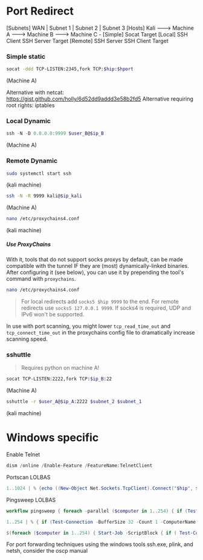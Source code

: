


# Port Redirect

\[Subnets\]                         WAN          |     Subnet  1     |      Subnet 2     |      Subnet 3
\[Hosts\]               Kali    --->   Machine A ---> Machine B ---> Machine C
\-
\[Simple\]                                        Socat                  Target
\[Local\]                                      SSH Client           SSH Server             Target
\[Remote\]     SSH Server          SSH Client              Target



### Simple static

```bash
socat -ddd TCP-LISTEN:2345,fork TCP:$hip:$hport
```
(Machine A)

Alternative with netcat: https://gist.github.com/holly/6d52dd9addd3e58b2fd5
Alternative requiring root rights: iptables


### Local Dynamic

```powershell
ssh -N -D 0.0.0.0:9999 $user_B@$ip_B
```
(Machine A)

### Remote Dynamic

```bash
sudo systemctl start ssh
```
(kali machine)

```bash
ssh -N -R 9999 kali@$ip_kali
```
(Machine A)

```bash
nano /etc/proxychains4.conf
```
(kali machine)

##### Use ProxyChains
With it, tools that do not support socks proxys by default, can be made compatible with the tunnel IF they are (most) dynamically-linked binaries. After configuring it (see below), you can use it by prepending the tool's command with `proxychains`.
```bash
nano /etc/proxychains4.conf
```
> For local redirects add `socks5 $hip 9999` to the end.
> For remote redirects use `socks5 127.0.0.1 9999`.
> If socks4 is required, UDP and IPv6 won't be supported.

In use with port scanning, you might lower `tcp_read_time_out` and `tcp_connect_time_out` in the proxychains config file to dramatically increase scanning speed.

### sshuttle
> Requires python on machine A!

```bash
socat TCP-LISTEN:2222,fork TCP:$ip_B:22
```
(Machine A)

```bash
sshuttle -r $user_A@$ip_A:2222 $subnet_2 $subnet_1
```
(kali machine)



# Windows specific

Enable Telnet
```powershell
dism /online /Enable-Feature /FeatureName:TelnetClient
```

Portscan LOLBAS
```powershell
1..1024 | % {echo ((New-Object Net.Sockets.TcpClient).Connect("$hip", $_)) "TCP port $_ is open"} 2>$null
```

Pingsweep LOLBAS
```powershell
workflow pingsweep { foreach -parallel ($computer in 1..254) { if (Test-Connection -BufferSize 32 -Count 1 -ComputerName 192.168.209.$computer -Quiet) {echo "192.168.209.$computer"} {echo "nein"} } }; pingsweep
```

```powershell
1..254 | % { if (Test-Connection -BufferSize 32 -Count 1 -ComputerName 192.168.209.$_ -Quiet) {echo "192.168.209.$_"}} 2>$null
```

```powershell
$(foreach ($computer in 1..254) { Start-Job -ScriptBlock { if ( Test-Connection -BufferSize 32 -Count 1 -ComputerName 192.168.209.$using:computer -Quiet ) {echo "192.168.209.$using:computer"} } }) | Receive-Job -Wait
```


For port forwarding techniques using the windows tools ssh.exe, plink, and netsh, consider the oscp manual